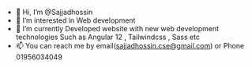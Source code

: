 - 👋 Hi, I’m @Sajjadhossin
- 👀 I’m interested in Web development 
- 🌱 I’m currently Developed website with new web development technologies Such as Angular 12 , Tailwindcss , Sass etc
- 📫 You can reach me by email(sajjadhossin.cse@gmail.com) or Phone 01956034049

<!---
Sajjadhossin/Sajjadhossin is a ✨ special ✨ repository because its `README.md` (this file) appears on your GitHub profile.
You can click the Preview link to take a look at your changes.
--->
